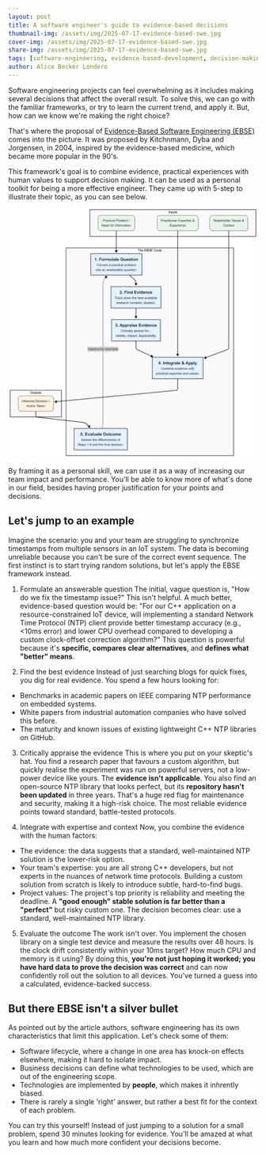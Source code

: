 ```yaml
---
layout: post
title: A software engineer's guide to evidence-based decisions
thumbnail-img: /assets/img/2025-07-17-evidence-based-swe.jpg
cover-img: /assets/img/2025-07-17-evidence-based-swe.jpg
share-img: /assets/img/2025-07-17-evidence-based-swe.jpg
tags: [software-engineering, evidence-based-development, decision-making]
author: Alice Becker Londero
---
```


Software engineering projects can feel overwhelming as it includes making several decisions that affect the overall result. To solve this, we can go with the familiar frameworks, or try to learn the current trend, and apply it. But, how can we know we're making the right choice? 

That's where the proposal of [Evidence-Based Software Engineering (EBSE)](https://ieeexplore.ieee.org/document/1317449) comes into the picture. It was proposed by Kitchnmann, Dyba and Jorgensen, in 2004, inspired by the evidence-based medicine, which became more popular in the 90's. 

This framework's goal is to combine evidence, practical experiences with human values to support decision making. It can be used as a personal toolkit for being a more effective engineer. They came up with 5-step to illustrate their topic, as you can see below.

![EBSE Framework](/assets/img/2025-07-17-ebse-cycle.png) 

By framing it as a personal skill, we can use it as a way of increasing our team impact and performance. You'll be able to know more of what's done in our field, besides having proper justification for your points and decisions. 

## Let's jump to an example

Imagine the scenario: you and your team are struggling to synchronize timestamps from multiple sensors in an IoT system. The data is becoming unreliable because you can't be sure of the correct event sequence. The first instinct is to start trying random solutions, but let's apply the EBSE framework instead.

1. Formulate an answerable question
The initial, vague question is, "How do we fix the timestamp issue?" This isn't helpful.
A much better, evidence-based question would be: "For our C++ application on a resource-constrained IoT device, will implementing a standard Network Time Protocol (NTP) client provide better timestamp accuracy (e.g., <10ms error) and lower CPU overhead compared to developing a custom clock-offset correction algorithm?"
This question is powerful because it's **specific, compares clear alternatives**, and **defines what "better" means**.

2. Find the best evidence
Instead of just searching blogs for quick fixes, you dig for real evidence. You spend a few hours looking for:
- Benchmarks in academic papers on IEEE comparing NTP performance on embedded systems.
- White papers from industrial automation companies who have solved this before.
- The maturity and known issues of existing lightweight C++ NTP libraries on GitHub.

3. Critically appraise the evidence
This is where you put on your skeptic's hat. You find a research paper that favours a custom algorithm, but quickly realise the experiment was run on powerful servers, not a low-power device like yours. The **evidence isn't applicable**.
You also find an open-source NTP library that looks perfect, but its **repository hasn't been updated** in three years. That's a huge red flag for maintenance and security, making it a high-risk choice. The most reliable evidence points toward standard, battle-tested protocols.

4. Integrate with expertise and context
Now, you combine the evidence with the human factors:
- The evidence: the data suggests that a standard, well-maintained NTP solution is the lower-risk option.
- Your team's expertise: you are all strong C++ developers, but not experts in the nuances of network time protocols. Building a custom solution from scratch is likely to introduce subtle, hard-to-find bugs.
- Project values: The project's top priority is reliability and meeting the deadline. A **"good enough" stable solution is far better than a "perfect"** but risky custom one. The decision becomes clear: use a standard, well-maintained NTP library.

5. Evaluate the outcome
The work isn't over. You implement the chosen library on a single test device and measure the results over 48 hours. Is the clock drift consistently within your 10ms target? How much CPU and memory is it using?
By doing this, **you're not just hoping it worked; you have hard data to prove the decision was correct** and can now confidently roll out the solution to all devices. You've turned a guess into a calculated, evidence-backed success.

## But there EBSE isn't a silver bullet
As pointed out by the article authors, software engineering has its own characteristics that limit this application. Let's check some of them:
- Software lifecycle, where a change in one area has knock-on effects elsewhere, making it hard to isolate impact.
- Business decisions can define what technologies to be used, which are out of the engineering scope.
- Technologies are implemented by **people**, which makes it inhrently biased.
- There is rarely a single 'right' answer, but rather a best fit for the context of each problem.

You can try this yourself! Instead of just jumping to a solution for a small problem, spend 30 minutes looking for evidence. You'll be amazed at what you learn and how much more confident your decisions become.